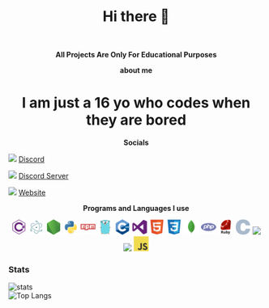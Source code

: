 <h1 align="center">Hi there 👋</h1>
<br>
<p align="center"><b>All Projects Are Only For Educational Purposes</b></p>
<p align="center"><b>about me</b></p>
<h1 align="center">I am just a 16 yo who codes when they are bored</h1>



<p align="center"><b>Socials</b></p>


<p align="left">
<img src="https://github.com/eozri/eozri/blob/main/Discord.png" width="30">
<a align="left" href="https://discord.com/users/804066223741730836">
Discord
</a>
</p>
<p align="left">
<img src="https://github.com/eozri/eozri/blob/main/Discord.png" width="30">
<a align="left" href="https://discord.gg/Y2yxAVnj3n">
Discord Server
</a>
</p>
<p align="left">
<img src="https://github.com/eozri/eozri/blob/main/Skadaddle.png" width="30">
<a align="left" href="https://skadaddle.cc/">
Website
</a>
</p>

<p align="center"><b>Programs and Languages I use</b></p>
<p align="center">
<img src="https://raw.githubusercontent.com/devicons/devicon/master/icons/csharp/csharp-line.svg" width="30">
<img src="https://github.com/devicons/devicon/raw/master/icons/electron/electron-original.svg" width="30">
<img src="https://raw.githubusercontent.com/devicons/devicon/master/icons/nodejs/nodejs-original.svg" width="30">
<img src="https://github.com/devicons/devicon/raw/master/icons/python/python-original.svg" width="30">
<img src="https://raw.githubusercontent.com/devicons/devicon/2809b567852a4648062a2d3e7c1c531367458c0b/icons/npm/npm-original-wordmark.svg" width="30">
<img src="https://raw.githubusercontent.com/devicons/devicon/2809b567852a4648062a2d3e7c1c531367458c0b/icons/go/go-original.svg" width="30">
<img src="https://github.com/devicons/devicon/blob/master/icons/cplusplus/cplusplus-original.svg" width="30">
<img src="https://raw.githubusercontent.com/devicons/devicon/2809b567852a4648062a2d3e7c1c531367458c0b/icons/visualstudio/visualstudio-plain.svg" width="30">
<img src="https://raw.githubusercontent.com/devicons/devicon/2809b567852a4648062a2d3e7c1c531367458c0b/icons/html5/html5-original.svg" width="30">
<img src="https://raw.githubusercontent.com/devicons/devicon/2809b567852a4648062a2d3e7c1c531367458c0b/icons/css3/css3-original.svg" width="30">
<img src="https://raw.githubusercontent.com/devicons/devicon/2809b567852a4648062a2d3e7c1c531367458c0b/icons/mongodb/mongodb-original.svg" width="30">
<img src="https://raw.githubusercontent.com/devicons/devicon/2809b567852a4648062a2d3e7c1c531367458c0b/icons/php/php-plain.svg" width="30">
<img src="https://raw.githubusercontent.com/devicons/devicon/2809b567852a4648062a2d3e7c1c531367458c0b/icons/ruby/ruby-original-wordmark.svg" width="30">
<img src="https://raw.githubusercontent.com/devicons/devicon/2809b567852a4648062a2d3e7c1c531367458c0b/icons/c/c-original.svg" width="30">
<img src="http://blog.unisecure.com/wp-content/uploads/2015/05/cloud-sql-database-.png" width="30">
<img src="https://www.mementotech.in/assets/images/icons/express.png" width="30">
<img src="https://raw.githubusercontent.com/devicons/devicon/2809b567852a4648062a2d3e7c1c531367458c0b/icons/javascript/javascript-original.svg" width="30">
</p>


### Stats
![stats](https://github-readme-stats.vercel.app/api?username=eozri&show_icons=true&theme=radical)  
![Top Langs](https://github-readme-stats.vercel.app/api/top-langs/?username=eozri&theme=radical)
